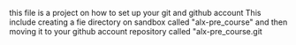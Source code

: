 this file is a project on how to set up your git and github account
This include creating a fie directory on sandbox called "alx-pre_course" and then moving it to your github account repository called "alx-pre_course.git
